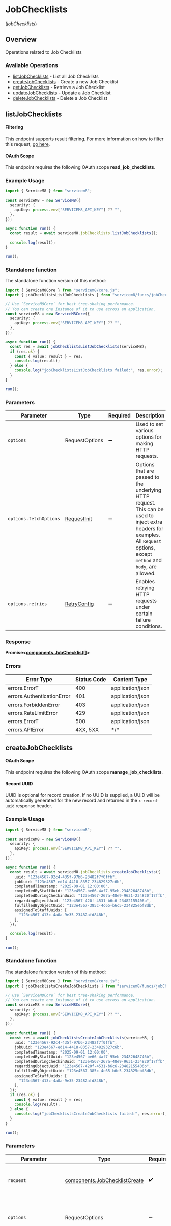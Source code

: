 # JobChecklists
(*jobChecklists*)

## Overview

Operations related to Job Checklists

### Available Operations

* [listJobChecklists](#listjobchecklists) - List all Job Checklists
* [createJobChecklists](#createjobchecklists) - Create a new Job Checklist
* [getJobChecklists](#getjobchecklists) - Retrieve a Job Checklist
* [updateJobChecklists](#updatejobchecklists) - Update a Job Checklist
* [deleteJobChecklists](#deletejobchecklists) - Delete a Job Checklist

## listJobChecklists


			
#### Filtering
This endpoint supports result filtering. For more information on how to filter this request, [go here](/docs/filtering).
			
			
#### OAuth Scope
This endpoint requires the following OAuth scope **read_job_checklists**.

			

### Example Usage

<!-- UsageSnippet language="typescript" operationID="listJobChecklists" method="get" path="/jobchecklist.json" -->
```typescript
import { ServiceM8 } from "servicem8";

const serviceM8 = new ServiceM8({
  security: {
    apiKey: process.env["SERVICEM8_API_KEY"] ?? "",
  },
});

async function run() {
  const result = await serviceM8.jobChecklists.listJobChecklists();

  console.log(result);
}

run();
```

### Standalone function

The standalone function version of this method:

```typescript
import { ServiceM8Core } from "servicem8/core.js";
import { jobChecklistsListJobChecklists } from "servicem8/funcs/jobChecklistsListJobChecklists.js";

// Use `ServiceM8Core` for best tree-shaking performance.
// You can create one instance of it to use across an application.
const serviceM8 = new ServiceM8Core({
  security: {
    apiKey: process.env["SERVICEM8_API_KEY"] ?? "",
  },
});

async function run() {
  const res = await jobChecklistsListJobChecklists(serviceM8);
  if (res.ok) {
    const { value: result } = res;
    console.log(result);
  } else {
    console.log("jobChecklistsListJobChecklists failed:", res.error);
  }
}

run();
```

### Parameters

| Parameter                                                                                                                                                                      | Type                                                                                                                                                                           | Required                                                                                                                                                                       | Description                                                                                                                                                                    |
| ------------------------------------------------------------------------------------------------------------------------------------------------------------------------------ | ------------------------------------------------------------------------------------------------------------------------------------------------------------------------------ | ------------------------------------------------------------------------------------------------------------------------------------------------------------------------------ | ------------------------------------------------------------------------------------------------------------------------------------------------------------------------------ |
| `options`                                                                                                                                                                      | RequestOptions                                                                                                                                                                 | :heavy_minus_sign:                                                                                                                                                             | Used to set various options for making HTTP requests.                                                                                                                          |
| `options.fetchOptions`                                                                                                                                                         | [RequestInit](https://developer.mozilla.org/en-US/docs/Web/API/Request/Request#options)                                                                                        | :heavy_minus_sign:                                                                                                                                                             | Options that are passed to the underlying HTTP request. This can be used to inject extra headers for examples. All `Request` options, except `method` and `body`, are allowed. |
| `options.retries`                                                                                                                                                              | [RetryConfig](../../lib/utils/retryconfig.md)                                                                                                                                  | :heavy_minus_sign:                                                                                                                                                             | Enables retrying HTTP requests under certain failure conditions.                                                                                                               |

### Response

**Promise\<[components.JobChecklist[]](../../models/.md)\>**

### Errors

| Error Type                 | Status Code                | Content Type               |
| -------------------------- | -------------------------- | -------------------------- |
| errors.ErrorT              | 400                        | application/json           |
| errors.AuthenticationError | 401                        | application/json           |
| errors.ForbiddenError      | 403                        | application/json           |
| errors.RateLimitError      | 429                        | application/json           |
| errors.ErrorT              | 500                        | application/json           |
| errors.APIError            | 4XX, 5XX                   | \*/\*                      |

## createJobChecklists


			
#### OAuth Scope
This endpoint requires the following OAuth scope **manage_job_checklists**.

			
			
#### Record UUID
UUID is optional for record creation. If no UUID is supplied, a UUID will be automatically generated for the new record and returned in the `x-record-uuid` response header.

			

### Example Usage

<!-- UsageSnippet language="typescript" operationID="createJobChecklists" method="post" path="/jobchecklist.json" -->
```typescript
import { ServiceM8 } from "servicem8";

const serviceM8 = new ServiceM8({
  security: {
    apiKey: process.env["SERVICEM8_API_KEY"] ?? "",
  },
});

async function run() {
  const result = await serviceM8.jobChecklists.createJobChecklists({
    uuid: "123e4567-92c4-435f-97b6-23482f7f0ffb",
    jobUuid: "123e4567-ed14-4418-8357-234829327c6b",
    completedTimestamp: "2025-09-01 12:00:00",
    completedByStaffUuid: "123e4567-be66-4af7-95eb-23482648746b",
    completedDuringCheckinUuid: "123e4567-267a-48e9-9631-234820f17ffb",
    regardingObjectUuid: "123e4567-420f-4531-b6c6-23482155406b",
    fulfilledByObjectUuid: "123e4567-385c-4c65-b6c5-234825ebf8db",
    assignedToStaffUuids: [
      "123e4567-413c-4a0a-9e35-23482afd848b",
    ],
  });

  console.log(result);
}

run();
```

### Standalone function

The standalone function version of this method:

```typescript
import { ServiceM8Core } from "servicem8/core.js";
import { jobChecklistsCreateJobChecklists } from "servicem8/funcs/jobChecklistsCreateJobChecklists.js";

// Use `ServiceM8Core` for best tree-shaking performance.
// You can create one instance of it to use across an application.
const serviceM8 = new ServiceM8Core({
  security: {
    apiKey: process.env["SERVICEM8_API_KEY"] ?? "",
  },
});

async function run() {
  const res = await jobChecklistsCreateJobChecklists(serviceM8, {
    uuid: "123e4567-92c4-435f-97b6-23482f7f0ffb",
    jobUuid: "123e4567-ed14-4418-8357-234829327c6b",
    completedTimestamp: "2025-09-01 12:00:00",
    completedByStaffUuid: "123e4567-be66-4af7-95eb-23482648746b",
    completedDuringCheckinUuid: "123e4567-267a-48e9-9631-234820f17ffb",
    regardingObjectUuid: "123e4567-420f-4531-b6c6-23482155406b",
    fulfilledByObjectUuid: "123e4567-385c-4c65-b6c5-234825ebf8db",
    assignedToStaffUuids: [
      "123e4567-413c-4a0a-9e35-23482afd848b",
    ],
  });
  if (res.ok) {
    const { value: result } = res;
    console.log(result);
  } else {
    console.log("jobChecklistsCreateJobChecklists failed:", res.error);
  }
}

run();
```

### Parameters

| Parameter                                                                                                                                                                      | Type                                                                                                                                                                           | Required                                                                                                                                                                       | Description                                                                                                                                                                    |
| ------------------------------------------------------------------------------------------------------------------------------------------------------------------------------ | ------------------------------------------------------------------------------------------------------------------------------------------------------------------------------ | ------------------------------------------------------------------------------------------------------------------------------------------------------------------------------ | ------------------------------------------------------------------------------------------------------------------------------------------------------------------------------ |
| `request`                                                                                                                                                                      | [components.JobChecklistCreate](../../models/components/jobchecklistcreate.md)                                                                                                 | :heavy_check_mark:                                                                                                                                                             | The request object to use for the request.                                                                                                                                     |
| `options`                                                                                                                                                                      | RequestOptions                                                                                                                                                                 | :heavy_minus_sign:                                                                                                                                                             | Used to set various options for making HTTP requests.                                                                                                                          |
| `options.fetchOptions`                                                                                                                                                         | [RequestInit](https://developer.mozilla.org/en-US/docs/Web/API/Request/Request#options)                                                                                        | :heavy_minus_sign:                                                                                                                                                             | Options that are passed to the underlying HTTP request. This can be used to inject extra headers for examples. All `Request` options, except `method` and `body`, are allowed. |
| `options.retries`                                                                                                                                                              | [RetryConfig](../../lib/utils/retryconfig.md)                                                                                                                                  | :heavy_minus_sign:                                                                                                                                                             | Enables retrying HTTP requests under certain failure conditions.                                                                                                               |

### Response

**Promise\<[operations.CreateJobChecklistsResponse](../../models/operations/createjobchecklistsresponse.md)\>**

### Errors

| Error Type                 | Status Code                | Content Type               |
| -------------------------- | -------------------------- | -------------------------- |
| errors.ErrorT              | 400                        | application/json           |
| errors.AuthenticationError | 401                        | application/json           |
| errors.ForbiddenError      | 403                        | application/json           |
| errors.RateLimitError      | 429                        | application/json           |
| errors.ErrorT              | 500                        | application/json           |
| errors.APIError            | 4XX, 5XX                   | \*/\*                      |

## getJobChecklists


			
#### OAuth Scope
This endpoint requires the following OAuth scope **read_job_checklists**.

			

### Example Usage

<!-- UsageSnippet language="typescript" operationID="getJobChecklists" method="get" path="/jobchecklist/{uuid}.json" -->
```typescript
import { ServiceM8 } from "servicem8";

const serviceM8 = new ServiceM8({
  security: {
    apiKey: process.env["SERVICEM8_API_KEY"] ?? "",
  },
});

async function run() {
  const result = await serviceM8.jobChecklists.getJobChecklists({
    uuid: "ea127416-d976-4053-b23c-cf463b2ad884",
  });

  console.log(result);
}

run();
```

### Standalone function

The standalone function version of this method:

```typescript
import { ServiceM8Core } from "servicem8/core.js";
import { jobChecklistsGetJobChecklists } from "servicem8/funcs/jobChecklistsGetJobChecklists.js";

// Use `ServiceM8Core` for best tree-shaking performance.
// You can create one instance of it to use across an application.
const serviceM8 = new ServiceM8Core({
  security: {
    apiKey: process.env["SERVICEM8_API_KEY"] ?? "",
  },
});

async function run() {
  const res = await jobChecklistsGetJobChecklists(serviceM8, {
    uuid: "ea127416-d976-4053-b23c-cf463b2ad884",
  });
  if (res.ok) {
    const { value: result } = res;
    console.log(result);
  } else {
    console.log("jobChecklistsGetJobChecklists failed:", res.error);
  }
}

run();
```

### Parameters

| Parameter                                                                                                                                                                      | Type                                                                                                                                                                           | Required                                                                                                                                                                       | Description                                                                                                                                                                    |
| ------------------------------------------------------------------------------------------------------------------------------------------------------------------------------ | ------------------------------------------------------------------------------------------------------------------------------------------------------------------------------ | ------------------------------------------------------------------------------------------------------------------------------------------------------------------------------ | ------------------------------------------------------------------------------------------------------------------------------------------------------------------------------ |
| `request`                                                                                                                                                                      | [operations.GetJobChecklistsRequest](../../models/operations/getjobchecklistsrequest.md)                                                                                       | :heavy_check_mark:                                                                                                                                                             | The request object to use for the request.                                                                                                                                     |
| `options`                                                                                                                                                                      | RequestOptions                                                                                                                                                                 | :heavy_minus_sign:                                                                                                                                                             | Used to set various options for making HTTP requests.                                                                                                                          |
| `options.fetchOptions`                                                                                                                                                         | [RequestInit](https://developer.mozilla.org/en-US/docs/Web/API/Request/Request#options)                                                                                        | :heavy_minus_sign:                                                                                                                                                             | Options that are passed to the underlying HTTP request. This can be used to inject extra headers for examples. All `Request` options, except `method` and `body`, are allowed. |
| `options.retries`                                                                                                                                                              | [RetryConfig](../../lib/utils/retryconfig.md)                                                                                                                                  | :heavy_minus_sign:                                                                                                                                                             | Enables retrying HTTP requests under certain failure conditions.                                                                                                               |

### Response

**Promise\<[components.JobChecklist](../../models/components/jobchecklist.md)\>**

### Errors

| Error Type                 | Status Code                | Content Type               |
| -------------------------- | -------------------------- | -------------------------- |
| errors.ErrorT              | 400                        | application/json           |
| errors.AuthenticationError | 401                        | application/json           |
| errors.ForbiddenError      | 403                        | application/json           |
| errors.NotFoundError       | 404                        | application/json           |
| errors.RateLimitError      | 429                        | application/json           |
| errors.ErrorT              | 500                        | application/json           |
| errors.APIError            | 4XX, 5XX                   | \*/\*                      |

## updateJobChecklists


			
#### OAuth Scope
This endpoint requires the following OAuth scope **manage_job_checklists**.

			

### Example Usage

<!-- UsageSnippet language="typescript" operationID="updateJobChecklists" method="post" path="/jobchecklist/{uuid}.json" -->
```typescript
import { ServiceM8 } from "servicem8";

const serviceM8 = new ServiceM8({
  security: {
    apiKey: process.env["SERVICEM8_API_KEY"] ?? "",
  },
});

async function run() {
  const result = await serviceM8.jobChecklists.updateJobChecklists({
    uuid: "cd24d8b9-7620-4771-805e-b96a73214740",
    jobChecklistCreate: {
      uuid: "123e4567-92c4-435f-97b6-23482f7f0ffb",
      jobUuid: "123e4567-ed14-4418-8357-234829327c6b",
      completedTimestamp: "2025-09-01 12:00:00",
      completedByStaffUuid: "123e4567-be66-4af7-95eb-23482648746b",
      completedDuringCheckinUuid: "123e4567-267a-48e9-9631-234820f17ffb",
      regardingObjectUuid: "123e4567-420f-4531-b6c6-23482155406b",
      fulfilledByObjectUuid: "123e4567-385c-4c65-b6c5-234825ebf8db",
      assignedToStaffUuids: [
        "123e4567-413c-4a0a-9e35-23482afd848b",
      ],
    },
  });

  console.log(result);
}

run();
```

### Standalone function

The standalone function version of this method:

```typescript
import { ServiceM8Core } from "servicem8/core.js";
import { jobChecklistsUpdateJobChecklists } from "servicem8/funcs/jobChecklistsUpdateJobChecklists.js";

// Use `ServiceM8Core` for best tree-shaking performance.
// You can create one instance of it to use across an application.
const serviceM8 = new ServiceM8Core({
  security: {
    apiKey: process.env["SERVICEM8_API_KEY"] ?? "",
  },
});

async function run() {
  const res = await jobChecklistsUpdateJobChecklists(serviceM8, {
    uuid: "cd24d8b9-7620-4771-805e-b96a73214740",
    jobChecklistCreate: {
      uuid: "123e4567-92c4-435f-97b6-23482f7f0ffb",
      jobUuid: "123e4567-ed14-4418-8357-234829327c6b",
      completedTimestamp: "2025-09-01 12:00:00",
      completedByStaffUuid: "123e4567-be66-4af7-95eb-23482648746b",
      completedDuringCheckinUuid: "123e4567-267a-48e9-9631-234820f17ffb",
      regardingObjectUuid: "123e4567-420f-4531-b6c6-23482155406b",
      fulfilledByObjectUuid: "123e4567-385c-4c65-b6c5-234825ebf8db",
      assignedToStaffUuids: [
        "123e4567-413c-4a0a-9e35-23482afd848b",
      ],
    },
  });
  if (res.ok) {
    const { value: result } = res;
    console.log(result);
  } else {
    console.log("jobChecklistsUpdateJobChecklists failed:", res.error);
  }
}

run();
```

### Parameters

| Parameter                                                                                                                                                                      | Type                                                                                                                                                                           | Required                                                                                                                                                                       | Description                                                                                                                                                                    |
| ------------------------------------------------------------------------------------------------------------------------------------------------------------------------------ | ------------------------------------------------------------------------------------------------------------------------------------------------------------------------------ | ------------------------------------------------------------------------------------------------------------------------------------------------------------------------------ | ------------------------------------------------------------------------------------------------------------------------------------------------------------------------------ |
| `request`                                                                                                                                                                      | [operations.UpdateJobChecklistsRequest](../../models/operations/updatejobchecklistsrequest.md)                                                                                 | :heavy_check_mark:                                                                                                                                                             | The request object to use for the request.                                                                                                                                     |
| `options`                                                                                                                                                                      | RequestOptions                                                                                                                                                                 | :heavy_minus_sign:                                                                                                                                                             | Used to set various options for making HTTP requests.                                                                                                                          |
| `options.fetchOptions`                                                                                                                                                         | [RequestInit](https://developer.mozilla.org/en-US/docs/Web/API/Request/Request#options)                                                                                        | :heavy_minus_sign:                                                                                                                                                             | Options that are passed to the underlying HTTP request. This can be used to inject extra headers for examples. All `Request` options, except `method` and `body`, are allowed. |
| `options.retries`                                                                                                                                                              | [RetryConfig](../../lib/utils/retryconfig.md)                                                                                                                                  | :heavy_minus_sign:                                                                                                                                                             | Enables retrying HTTP requests under certain failure conditions.                                                                                                               |

### Response

**Promise\<[components.Result](../../models/components/result.md)\>**

### Errors

| Error Type                 | Status Code                | Content Type               |
| -------------------------- | -------------------------- | -------------------------- |
| errors.ErrorT              | 400                        | application/json           |
| errors.AuthenticationError | 401                        | application/json           |
| errors.ForbiddenError      | 403                        | application/json           |
| errors.NotFoundError       | 404                        | application/json           |
| errors.RateLimitError      | 429                        | application/json           |
| errors.ErrorT              | 500                        | application/json           |
| errors.APIError            | 4XX, 5XX                   | \*/\*                      |

## deleteJobChecklists


			
In ServiceM8, deleting a record sets its `active` field to `0`. Inactive records are still accessible on the API, but are hidden in the UI. Inactive records can be restored by setting their `active` field to `1`.

			
			
#### OAuth Scope
This endpoint requires the following OAuth scope **manage_job_checklists**.

			

### Example Usage

<!-- UsageSnippet language="typescript" operationID="deleteJobChecklists" method="delete" path="/jobchecklist/{uuid}.json" -->
```typescript
import { ServiceM8 } from "servicem8";

const serviceM8 = new ServiceM8({
  security: {
    apiKey: process.env["SERVICEM8_API_KEY"] ?? "",
  },
});

async function run() {
  const result = await serviceM8.jobChecklists.deleteJobChecklists({
    uuid: "e197366d-b498-497a-89ee-3cb7ebfebd7b",
  });

  console.log(result);
}

run();
```

### Standalone function

The standalone function version of this method:

```typescript
import { ServiceM8Core } from "servicem8/core.js";
import { jobChecklistsDeleteJobChecklists } from "servicem8/funcs/jobChecklistsDeleteJobChecklists.js";

// Use `ServiceM8Core` for best tree-shaking performance.
// You can create one instance of it to use across an application.
const serviceM8 = new ServiceM8Core({
  security: {
    apiKey: process.env["SERVICEM8_API_KEY"] ?? "",
  },
});

async function run() {
  const res = await jobChecklistsDeleteJobChecklists(serviceM8, {
    uuid: "e197366d-b498-497a-89ee-3cb7ebfebd7b",
  });
  if (res.ok) {
    const { value: result } = res;
    console.log(result);
  } else {
    console.log("jobChecklistsDeleteJobChecklists failed:", res.error);
  }
}

run();
```

### Parameters

| Parameter                                                                                                                                                                      | Type                                                                                                                                                                           | Required                                                                                                                                                                       | Description                                                                                                                                                                    |
| ------------------------------------------------------------------------------------------------------------------------------------------------------------------------------ | ------------------------------------------------------------------------------------------------------------------------------------------------------------------------------ | ------------------------------------------------------------------------------------------------------------------------------------------------------------------------------ | ------------------------------------------------------------------------------------------------------------------------------------------------------------------------------ |
| `request`                                                                                                                                                                      | [operations.DeleteJobChecklistsRequest](../../models/operations/deletejobchecklistsrequest.md)                                                                                 | :heavy_check_mark:                                                                                                                                                             | The request object to use for the request.                                                                                                                                     |
| `options`                                                                                                                                                                      | RequestOptions                                                                                                                                                                 | :heavy_minus_sign:                                                                                                                                                             | Used to set various options for making HTTP requests.                                                                                                                          |
| `options.fetchOptions`                                                                                                                                                         | [RequestInit](https://developer.mozilla.org/en-US/docs/Web/API/Request/Request#options)                                                                                        | :heavy_minus_sign:                                                                                                                                                             | Options that are passed to the underlying HTTP request. This can be used to inject extra headers for examples. All `Request` options, except `method` and `body`, are allowed. |
| `options.retries`                                                                                                                                                              | [RetryConfig](../../lib/utils/retryconfig.md)                                                                                                                                  | :heavy_minus_sign:                                                                                                                                                             | Enables retrying HTTP requests under certain failure conditions.                                                                                                               |

### Response

**Promise\<[components.Result](../../models/components/result.md)\>**

### Errors

| Error Type                 | Status Code                | Content Type               |
| -------------------------- | -------------------------- | -------------------------- |
| errors.ErrorT              | 400                        | application/json           |
| errors.AuthenticationError | 401                        | application/json           |
| errors.ForbiddenError      | 403                        | application/json           |
| errors.NotFoundError       | 404                        | application/json           |
| errors.RateLimitError      | 429                        | application/json           |
| errors.ErrorT              | 500                        | application/json           |
| errors.APIError            | 4XX, 5XX                   | \*/\*                      |